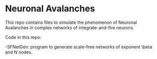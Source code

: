 # Neuronal Avalanches

This repo contains files to simulate the phenomenon of Neuronal Avalanches
in complex networks of integrate-and-fire neurons.

Code in this repo:

-SFNetGen: program to generate scale-free networks of exponent \beta and N nodes.
